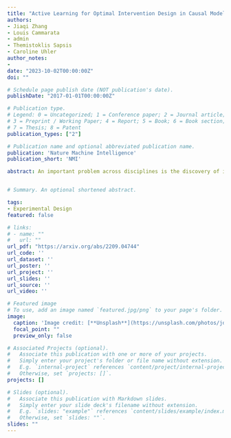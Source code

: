```yaml
---
title: "Active Learning for Optimal Intervention Design in Causal Models"
authors:
- Jiaqi Zhang
- Louis Cammarata
- admin
- Themistoklis Sapsis
- Caroline Uhler
author_notes:
-
date: "2023-10-02T00:00:00Z"
doi: ""

# Schedule page publish date (NOT publication's date).
publishDate: "2017-01-01T00:00:00Z"

# Publication type.
# Legend: 0 = Uncategorized; 1 = Conference paper; 2 = Journal article;
# 3 = Preprint / Working Paper; 4 = Report; 5 = Book; 6 = Book section;
# 7 = Thesis; 8 = Patent
publication_types: ["2"]

# Publication name and optional abbreviated publication name.
publication: 'Nature Machine Intelligence'
publication_short: 'NMI'

abstract: An important problem across disciplines is the discovery of interventions that produce a desired outcome. When the space of possible interventions is large, making an exhaustive search infeasible, experimental design strategies are needed. In this context, encoding the causal relationships between the variables, and thus the effect of interventions on the system, is critical in order to identify desirable interventions efficiently. We develop an iterative causal method to identify optimal interventions, as measured by the discrepancy between the post-interventional mean of the distribution and a desired target mean. We formulate an active learning strategy that uses the samples obtained so far from different interventions to update the belief about the underlying causal model, as well as to identify samples that are most informative about optimal interventions and thus should be acquired in the next batch. The approach employs a Bayesian update for the causal model and prioritizes interventions using a carefully designed, causally informed acquisition function. This acquisition function is evaluated in closed form, allowing for efficient optimization. The resulting algorithms are theoretically grounded with information-theoretic bounds and provable consistency results. We illustrate the method on both synthetic data and real-world biological data, namely gene expression data from Perturb-CITE-seq experiments, to identify optimal perturbations that induce a specific cell state transition; the proposed causal approach is observed to achieve better sample efficiency compared to several baselines. In both cases we observe that the causally informed acquisition function notably outperforms existing criteria allowing for optimal intervention design with significantly less experiments.


# Summary. An optional shortened abstract. 

tags:
- Experimental Design
featured: false

# links:
# - name: ""
#   url: ""
url_pdf: "https://arxiv.org/abs/2209.04744" 
url_code: ''
url_dataset: ''
url_poster: ''
url_project: ''
url_slides: ''
url_source: ''
url_video: ''

# Featured image
# To use, add an image named `featured.jpg/png` to your page's folder. 
image:
  caption: 'Image credit: [**Unsplash**](https://unsplash.com/photos/jdD8gXaTZsc)'
  focal_point: ""
  preview_only: false

# Associated Projects (optional).
#   Associate this publication with one or more of your projects.
#   Simply enter your project's folder or file name without extension.
#   E.g. `internal-project` references `content/project/internal-project/index.md`.
#   Otherwise, set `projects: []`.
projects: []

# Slides (optional).
#   Associate this publication with Markdown slides.
#   Simply enter your slide deck's filename without extension.
#   E.g. `slides: "example"` references `content/slides/example/index.md`.
#   Otherwise, set `slides: ""`.
slides: "" 
---
```


